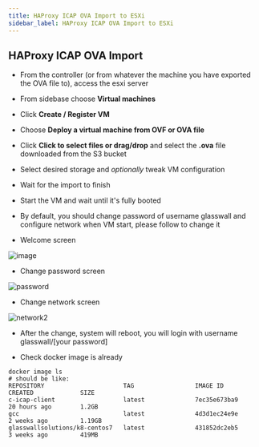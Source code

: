 ```yaml
---
title: HAProxy ICAP OVA Import to ESXi
sidebar_label: HAProxy ICAP OVA Import to ESXi
---
```

## HAProxy ICAP OVA Import

- From the controller (or from whatever the machine you have exported the OVA file to), access the esxi server 

- From sidebase choose **Virtual machines**

- Click **Create / Register VM**

- Choose **Deploy a virtual machine from OVF or  OVA file**

- Click **Click to select files or drag/drop** and select the **.ova** file downloaded from the S3 bucket 

- Select desired storage and *optionally* tweak VM configuration

- Wait for the import to finish

- Start the VM and wait until it's fully booted

- By default, you should change password of username glasswall and configure network when VM start, please follow to change it

- Welcome screen

![image](https://user-images.githubusercontent.com/29745336/101893950-09e66180-3bd8-11eb-9cf7-ad36657005c1.PNG)

- Change password screen

![password](https://user-images.githubusercontent.com/29745336/101894045-284c5d00-3bd8-11eb-9a09-f300eb409ac6.PNG)

- Change network screen

![network2](https://user-images.githubusercontent.com/29745336/101894090-3a2e0000-3bd8-11eb-96a2-7aa33a2d99cd.PNG)
​​​
- After the change, system will reboot, you will login with username glasswall/[your password]

- Check docker image is already
```
docker image ls
# should be like:
REPOSITORY                      TAG                 IMAGE ID            CREATED             SIZE
c-icap-client                   latest              7ec35e673ba9        20 hours ago        1.2GB
gcc                             latest              4d3d1ec24e9e        2 weeks ago         1.19GB
glasswallsolutions/k8-centos7   latest              431852dc2eb5        3 weeks ago         419MB
```